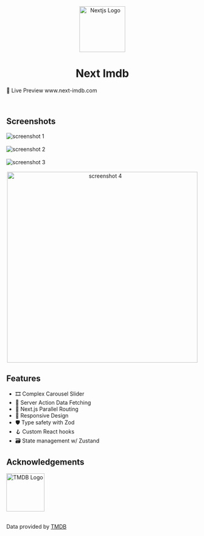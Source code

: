 

<div align="center">
  <img align="center" alt="Nextjs Logo" width="120px" height="120px" src="https://github.com/adam-ridhwan/next-movie/assets/76563028/8361c850-034b-476f-ac60-665f45c2a2df"/>
</div>

<h1 align="center">Next Imdb</h1>

<p>🍿 Live Preview www.next-imdb.com</p

<br />
<br />

<h2>Screenshots</h2>

<img src='https://github.com/adam-ridhwan/next-imdb/assets/76563028/bd619cdb-57ac-41bc-b64d-a3628ce829b5' alt='screenshot 1' />

<br />
<br />


<img src='https://github.com/adam-ridhwan/next-imdb/assets/76563028/46a4bd4f-9b5e-4375-95df-0ccc0d361277' alt='screenshot 2' />

<br />
<br />

<img src='https://github.com/adam-ridhwan/next-imdb/assets/76563028/bbc3e8b4-2c53-48a5-8903-39655208c003' alt='screenshot 3' />

<br />
<br />

<div align='center'>
  <img width='500px' src='https://github.com/adam-ridhwan/next-imdb/assets/76563028/f6676b72-201d-4268-9ba8-d88b96a7d985' alt='screenshot 4' />
</div>


<h2>Features</h2>

- 🎞️ Complex Carousel Slider 
- 📡 Server Action Data Fetching
- 🔀 Next.js Parallel Routing
- 📱 Responsive Design
- 🛡️ Type safety with Zod
- 🪝 Custom React hooks
- 🗃️ State management w/ Zustand

<h2>Acknowledgements</h2>

<img  alt="TMDB Logo" width="100px" src="https://github.com/adam-ridhwan/next-imdb/assets/76563028/ac3b833f-3b4c-4152-8b78-6431d2731a63"/>

<br/>
<br/>

Data provided by [TMDB](https://www.themoviedb.org/)
